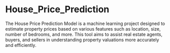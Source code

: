 # House_Price_Prediction

The House Price Prediction Model is a machine learning project designed to estimate property prices based on various features such as location, size, number of bedrooms, and more. This tool aims to assist real estate agents, buyers, and sellers in understanding property valuations more accurately and efficiently.
